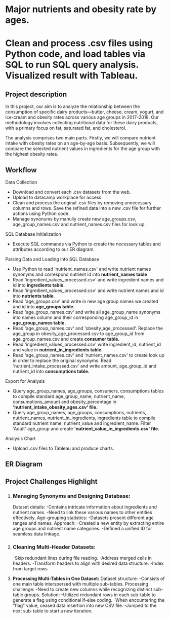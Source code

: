# Major nutrients and obesity rate by ages.

# Clean and process .csv files using Python code, and load tables via SQL to run SQL query analysis. Visualized result with Tableau.

## Project description
In this project, our aim is to analyze the relationship between the consumption of specific dairy products—butter, cheese, cream, yogurt, and ice-cream 
and obesity rates across various age groups in 2017-2018. 
Our methodology involves collecting nutritional data for these dairy products, with a primary focus on fat, saturated fat, and cholesterol. 

The analysis comprises two main parts. Firstly, we will compare nutrient intake with obesity rates on an age-by-age basis. 
Subsequently, we will compare the selected nutrient values in ingredients for the age group with the highest obesity rates. 

## Workflow

Data Collection

- Download and convert each .csv datasets from the web.
- Upload to datacamp workplace for access.
- Clean and process the original .csv files by removing unnecessary columns and rows. Save the refined data into a new .csv file for further actions using Python code.
- Manage synonums by manully create new age_groups.csv, age_group_names.csv and nutrient_names.csv files for look up.

SQL Database Initialization
- Execute SQL commands via Python to create the necessary tables and attributes  according to our ER diagram.

Parsing Data and Loading into SQL Database

- Use Python to read 'nutrient_names.csv' and write nutrient names synonyms and correspond nutrient id into **nutrient_names table**
- Read 'ingredient_values_processed.csv' and write ingredient names and id into **ingredients table.**
- Read 'ingredient_values_processed.csv' and write nutrient names and id into **nutrients table.**
- Read 'age_groups.csv' and write in new age group names we created and id into **age_groups table.**
- Read 'age_group_names.csv' and write all age_group_name synonyms into names column and their corresponding age_group_id in **age_group_names table.**
- Read 'age_group_names.csv' and 'obesity_age_processed'. Replace the age_group in obesity_age_processed.csv to age_group_id from age_group_names.csv and create **consumer table.**
- Read 'ingredient_values_processed.csv' write ingredient_id, nutrient_id and value in **nutrient_in_ingredients table.**
- Read 'age_group_names.csv' and 'nutrient_names.csv' to create look up in order to replace the original synonyms. Read 'nutrient_intake_processed.csv' and write amount, age_group_id and nutrient_id into **consumptions table.**

Export for Analysis

- Query age_group_names, age_groups, consumers, consumptions tables to compile standard age_group_name, nutrient_name, consumptions_amount and obesity_percentage in **'nutrient_intake_obesity_ages.csv' file.**
- Query age_group_names, age_groups, consumptions, nutrients, nutrient_names, nutrient_in_ingredients, ingredients table to compile standard nutrient name, nutrient_value and ingredient_name. Filter 'Adult' age_group and create **'nutrient_value_in_ingredients.csv' file.**

Analysis Chart

- Upload .csv files to Tableau and produce charts.

## ER Diagram

## Project Challenges Highlight
1. ### Managing Synonyms and Designing Database:
   Dataset details:
   -Contains intricate information about ingredients and nutrient names.
   -Need to link these various names to other entities effectively.
Age-grouping statistics:
-Datasets present different age ranges and names.
Approach:
-Created a new entity by extracting entire age groups and nutrient name categories.
-Defined a unified ID for seamless data linkage.

3. ### Cleaning Multi-Header Datasets:
   -Skip redundant lines during file reading.
   -Address merged cells in headers.
   -Transform headers to align with desired data structure.
   -Index from target rows

5. **Processing Multi-Tables in One Dataset:**
   Dataset structure:
   -Consists of one main table interspersed with multiple sub-tables.
Processing challenge:
-Need to create new columns while recognizing distinct sub-table groups.
Solution:
-Utilized redundant rows in each sub-table to generate a flag using conditional if-else coding.
-When encountering the "flag" value, ceased data insertion into new CSV file.
-Jumped to the next sub-table to start a new iteration.

